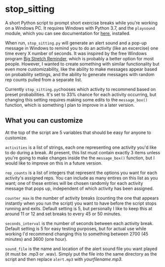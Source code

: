 # stop_sitting
A short Python script to prompt short exercise breaks while you're working on a Windows PC. It requires Windows with Python 3.7, and the `playsound` module, which you can see documentation for [here](https://pypi.org/project/playsound/), installed.

When run, `stop_sitting.py` will generate an alert sound and a pop-up message in Windows to remind you to do an activity (like an excercise) one time every X number of seconds. It was inspired by the free Windows program [Big Stretch Reminder](http://monkeymatt.com/bigstretch/), which is probably a better option for most people. However, I wanted to create something with similar functionality but even more customizability, like the ability to make messages appear based on probability settings, and the ability to generate messages with random rep counts pulled from a separate list.

Currently `stop_sitting.py`chooses which activity to recommend based on preset probabilities. It's set to 33% chance for each activity occurring, but changing this setting requires making some edits to the `message_box()` function, which is something I plan to improve in a later version.

## What you can customize

At the top of the script are 5 variables that should be easy for anyone to customize.

`activities` is a list of strings, each one representing one activity you'd like to do during a break. At present, this list must contain exactly 3 items unless you're going to make changes inside the the `message_box()` function, but I would like to improve on this in a future version.

`rep_counts` is a list of integers that represent the options you want for each activity's assigned reps. You can include as many entires on this list as you want; one of these entries will be chosen randomly for each activity message that pops up, independent of which activity has been assigned. 

`counter_max` is the number of activity breaks (counting the one that appears instantly when you run the script) you want to have before the script stops running and exits. Default setting is 5, but personally I like to keep this at around 11 or 12 and set breaks to every 45 or 50 minutes.

`seconds_interval` is the number of seconds between each activity break. Default setting is 5 for easy testing purposes, but for actual use while working I'd recommend changing this to something between 2700 (45 minutes) and 3600 (one hour). 

`sound_file` is the name and location of the alert sound file you want played (it must be .mp3 or .wav). Simply put the file into the same directory as the script and then replace `alert.mp3` with _yourfilename.mp3_.

